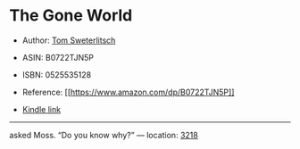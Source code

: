# The Gone World

* Author: [Tom Sweterlitsch](https://www.amazon.com/Tom-Sweterlitsch/e/B079TW4VY4/ref=dp_byline_cont_ebooks_1)
* ASIN: B0722TJN5P
* ISBN: 0525535128



* Reference: [[https://www.amazon.com/dp/B0722TJN5P]]
* [Kindle link](kindle://book?action=open&asin=B0722TJN5P)


---
asked Moss. “Do you know why?” — location: [3218](kindle://book?action=open&asin=B0722TJN5P&location=3218)

